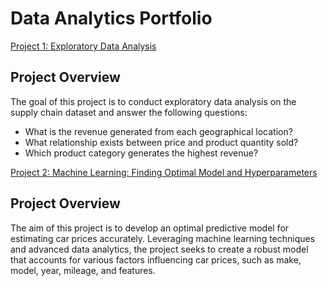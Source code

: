 # Data Analytics Portfolio


[Project 1: Exploratory Data Analysis](https://github.com/Kholeka98/Data_Cleaning_Excel/blob/main)

## Project Overview
The goal of this project is to conduct exploratory data analysis on the supply chain dataset and answer the following questions:
- What is the revenue generated from each geographical location?
- What relationship exists between price and product quantity sold?
- Which product category generates the highest revenue?

[Project 2: Machine Learning: Finding Optimal Model and Hyperparameters](https://github.com/Kholeka98/Machine-learning)

## Project Overview
The aim of this project is to develop an optimal predictive model for estimating car prices accurately. Leveraging machine learning techniques and advanced data analytics, the project seeks to create a robust model that accounts for various factors influencing car prices, such as make, model, year, mileage, and features.
